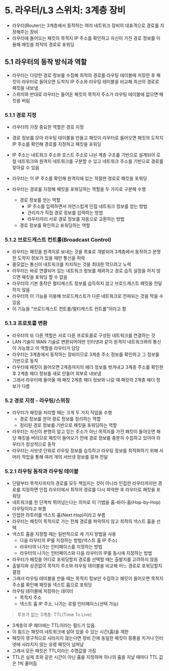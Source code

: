 # 5. 라우터/L3 스위치: 3계층 장비

-   라우터(Router)는 3계층에서 동작하는 여러 네트워크 장비의 대표격으로 경로를 지정해주는 장비
-   라우터에 들어오는 패킷의 목적지 IP 주소를 확인하고 자신이 가진 경로 정보를 이용해 패킷을 최적의 경로로 포워딩

## 5.1 라우터의 동작 방식과 역할

-   라우터는 다양한 경로 정보를 수집해 최적의 경로를 라우팅 테이블에 저장한 후 패킷이 라우터로 들어오면 도착지 IP 주소와 라우팅 테이블을 비교해 최선의 경로로 패킷을 내보냄
-   스위치와 반대로 라우터는 들어온 패킷의 목적지 주소가 라우팅 테이블에 없으면 패킷을 버림

### 5.1.1 경로 지정

-   라우터의 가장 중요한 역할은 경로 지정
-   경로 정보를 모아 라우팅 테이블을 만들고 패킷이 라우터로 들어오면 패킷의 도착지 IP 주소를 확인해 경로를 지정하고 패킷을 포워딩
-   IP 주소는 네트워크 주소와 호스트 주소로 나뉜 계층 구조를 기반으로 설계되어 로컬 네트워크와 원격지 네트워크를 구분할 수 있고 네트워크 주소를 기반으로 경로를 찾아갈 수 있음
-   라우터는 이 IP 주소를 확인해 원격지에 있는 적절한 경로로 패킷을 포워딩
-   라우터는 경로를 지정해 패킷을 포워딩하는 역할을 두 가지로 구분해 수행

    -   경로 정보를 얻는 역할
        -   IP 주소를 입력하면서 자연스럽게 인접 네트워크 정보를 얻는 방법
        -   관리자가 직접 경로 정보를 입력하는 방법
        -   라우터끼리 서로 경로 정보를 자동으로 교환하는 방법
    -   경로 정보를 확인하고 포워딩하는 역할

### 5.1.2 브로드캐스트 컨트롤(Broadcast Control)

-   라우터는 패킷을 원격지로 보내는 것을 목표로 개발되어 3계층에서 동작하고 분명한 도착지 정보가 있을 때만 통신을 허락
-   쓸모없는 통신이 네트워크를 차지하는 것을 최대한 막으려고 노력
-   라우터는 바로 연결되어 있는 네트워크 정보를 제외하고 경로 습득 설정을 하지 않으면 패킷을 포워딩 할 수 없음
-   라우터의 기본 동작은 멀티캐스트 정보를 습득하지 않고 브로드캐스트 패킷을 전달하지 않음
-   라우터의 이 기능을 이용해 브로드캐스트가 다른 네트워크로 전파되는 것을 막을 수 있음
-   이 기능을 "브로드캐스트 컨트롤/멀티캐스트 컨트롤"이라고 함

### 5.1.3 프로토콜 변환

-   라우터의 또 다른 역할은 서로 다른 프로토콜로 구성된 네트워크를 연결하는 것
-   LAN 기술이 WAN 기술로 변환되어야만 인터넷과 같이 원격지 네트워크와의 통신이 가능했고 이 역할을 라우터가 담당
-   라우터는 3계층에서 동작하는 장비이므로 3계층 주소 정보를 확인하고 그 정보를 기반으로 동작
-   라우터에 패킷이 들어오면 2계층까지의 헤더 정보를 벗겨내고 3계층 주소를 확인한 후 2계층 헤더 정보를 새로 만들어 외부로 내보냄
-   그래서 라우터에 들어올 때 패킷 2계층 헤더 정보와 나갈 때 패킷의 2계층 헤더 정보가 다름

### 5.2 경로 지정 - 라우팅/스위칭

-   라우터가 패킷을 처리할 때는 크게 두 가지 작업을 수행
    -   경로 정보를 얻어 경로 정보를 정리하는 역할
    -   정리된 경로 정보를 기반으로 패킷을 포워딩하는 역할
-   라우터는 자신이 분명히 알고 있는 주소가 아닌 목적지를 가진 패킷이 들어오면 해당 패킷을 버리므로 패킷이 들어오기 전에 경로 정보를 충분히 수집하고 있어야 라우터가 정상적으로 동작
-   라우터는 서브넷 단위로 라우팅 정보를 습득하고 라우팅 정보를 최적화하기 위해 서머리 작업을 통해 여러 개의 서브넷 정보를 뭉쳐 전달

### 5.2.1 라우팅 동작과 라우팅 테이블

-   단말부터 목적지까지의 경로를 모두 책임지는 것이 아니라 인접한 라우터까지만 경로를 지정하면 인접 라우터에서 최적의 경로를 다시 파악한 후 라우터로 패킷을 포워딩
-   네트워크를 한 단계씩 뛰어넘는다는 의미로 이 기법을 홉-바이-홉(Hop-by-Hop) 라우팅이라고 부름
-   인접한 라투러를 넥스트 홉(Next Hop)이라고 부름
-   라우터는 패킷이 목적지로 가는 전체 경로를 파악하지 않고 최적의 넥스트 홉을 선택
-   넥스트 홉을 지정할 때는 일반적으로 세 가지 방법을 사용
    -   다음 라우터의 IP를 지정하는 방법(넥스트 홉 IP 주소)
    -   라우터의 나가는 인터페이스를 지정하는 방법
    -   라우터의 나가는 인터페이스와 다음 라우터의 IP를 동시에 지정하는 방법
-   라우터가 패킷을 어디로 포워딩할지 경로를 선택할 때는 출발지를 고려하지 않음
-   출발지와 상관없이 목적지 주소와 라우팅 테이블을 비교해 어느 경로로 포워딩할지 결정
-   그래서 라우팅 테이블을 만들 때는 목적지 정보만 수집하고 패킷이 들어오면 목적지 주소를 확인해 패킷을 넥스트 홉으로 포워딩
-   라우팅 테이블에 저장하는 데이터
    -   목적지 주소
    -   넥스트 홉 IP 주소, 나가는 로컬 인터페이스(선택 가능)

> 루프가 없는 3계층: TTL(Time To Live)

-   3계층의 IP 헤더에는 TTL이라는 필드가 있음.
-   이 필드는 패킷이 네트워크에 살아 있을 수 있는 시간(홉)을 제한
-   패킷이 영구적으로 사라지지 않는다면 장비 간에 동일한 패킷이 핑퐁을 치거나 인터넷에 사라지지 않는 유령 패킷이 넘쳐남
-   그래서 모든 패킷은 TTL이라는 수명값을 가짐
-   TTL은 실제 초와 같은 시간이 아닌 홉을 지칭하며 하나의 홉을 지날 때마다 TTL 값은 1씩 줄어듬
